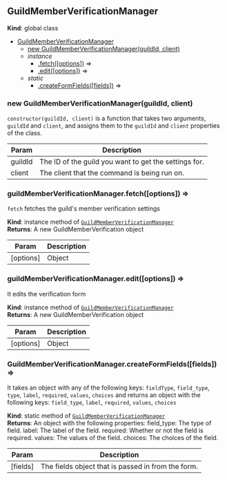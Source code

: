 <a name="GuildMemberVerificationManager"></a>

## GuildMemberVerificationManager
**Kind**: global class  

* [GuildMemberVerificationManager](#GuildMemberVerificationManager)
    * [new GuildMemberVerificationManager(guildId, client)](#new_GuildMemberVerificationManager_new)
    * _instance_
        * [.fetch([options])](#GuildMemberVerificationManager+fetch) ⇒
        * [.edit([options])](#GuildMemberVerificationManager+edit) ⇒
    * _static_
        * [.createFormFields([fields])](#GuildMemberVerificationManager.createFormFields) ⇒

<a name="new_GuildMemberVerificationManager_new"></a>

### new GuildMemberVerificationManager(guildId, client)
`constructor(guildId, client)` is a function that takes two arguments, `guildId` and `client`, andassigns them to the `guildId` and `client` properties of the class.


| Param | Description |
| --- | --- |
| guildId | The ID of the guild you want to get the settings for. |
| client | The client that the command is being run on. |

<a name="GuildMemberVerificationManager+fetch"></a>

### guildMemberVerificationManager.fetch([options]) ⇒
`fetch` fetches the guild's member verification settings

**Kind**: instance method of [<code>GuildMemberVerificationManager</code>](#GuildMemberVerificationManager)  
**Returns**: A new GuildMemberVerification object  

| Param | Description |
| --- | --- |
| [options] | Object |

<a name="GuildMemberVerificationManager+edit"></a>

### guildMemberVerificationManager.edit([options]) ⇒
It edits the verification form

**Kind**: instance method of [<code>GuildMemberVerificationManager</code>](#GuildMemberVerificationManager)  
**Returns**: A new GuildMemberVerification object  

| Param | Description |
| --- | --- |
| [options] | Object |

<a name="GuildMemberVerificationManager.createFormFields"></a>

### GuildMemberVerificationManager.createFormFields([fields]) ⇒
It takes an object with any of the following keys: `fieldType`, `field_type`, `type`, `label`,`required`, `values`, `choices` and returns an object with the following keys: `field_type`,`label`, `required`, `values`, `choices`

**Kind**: static method of [<code>GuildMemberVerificationManager</code>](#GuildMemberVerificationManager)  
**Returns**: An object with the following properties:  field_type: The type of field.  label: The label of the field.  required: Whether or not the field is required.  values: The values of the field.  choices: The choices of the field.  

| Param | Description |
| --- | --- |
| [fields] | The fields object that is passed in from the form. |

